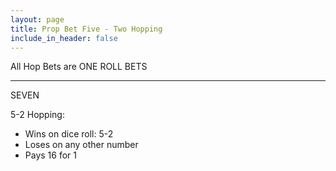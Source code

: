 ```yaml
---
layout: page
title: Prop Bet Five - Two Hopping
include_in_header: false
---
```

All Hop Bets are ONE ROLL BETS

---
SEVEN

5-2 Hopping:

- Wins on dice roll: 5-2
- Loses on any other number
- Pays 16 for 1